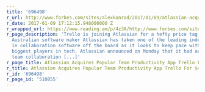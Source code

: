 ```yaml
---
title: '696498'
r_url: http://www.forbes.com/sites/alexkonrad/2017/01/09/atlassian-acquires-popular-team-productivity-app-trello-for-425-million/
r_date: 2017-01-09 17:12:15.948000000 Z
r_wrapped_url: https://www.reading.am/p/4z3A/http://www.forbes.com/sites/alexkonrad/2017/01/09/atlassian-acquires-popular-team-productivity-app-trello-for-425-million/
r_page_description: 'Trello is joining Atlassian for a hefty price tag. (Credit: Trello)
  Australian software maker Atlassian has taken one of the leading independent players
  in collaboration software off the board as it looks to keep pace with some of the
  biggest players in tech. Atlassian announced on Monday that it had acquired popular
  team collaboration [...]'
r_page_title: Atlassian Acquires Popular Team Productivity App Trello For $425 Million
r_title: Atlassian Acquires Popular Team Productivity App Trello For $425 Million
r_id: '696498'
r_page_id: '510855'
---
```


